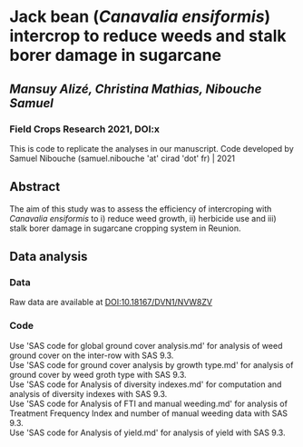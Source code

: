 # Jack bean (_Canavalia ensiformis_) intercrop to reduce weeds and stalk borer damage in sugarcane
## ***Mansuy Alizé, Christina Mathias, Nibouche Samuel***

### Field Crops Research 2021, DOI:x

This is code to replicate the analyses in our manuscript.  Code developed by Samuel Nibouche (samuel.nibouche 'at' cirad 'dot' fr) | 2021

## Abstract

The aim of this study was to assess the efficiency of intercroping with *Canavalia ensiformis* to i) reduce weed growth, ii) herbicide use and iii) stalk borer damage in sugarcane cropping system in Reunion. 

## Data analysis
### Data
Raw data are available at [DOI:10.18167/DVN1/NVW8ZV](http://dx.doi.org/10.18167/DVN1/NVW8ZV)
### Code
Use 'SAS code for global ground cover analysis.md' for analysis of weed ground cover on the inter-row with SAS 9.3.<br />
Use 'SAS code for ground cover analysis by growth type.md' for analysis of ground cover by weed groth type with SAS 9.3.<br />
Use 'SAS code for Analysis of diversity indexes.md' for computation and analysis of diversity indexes with SAS 9.3.<br />
Use 'SAS code for Analysis of FTI and manual weeding.md' for analysis of Treatment Frequency Index and number of manual weeding data with SAS 9.3.<br />
Use 'SAS code for Analysis of yield.md' for analysis of yield with SAS 9.3.<br />

